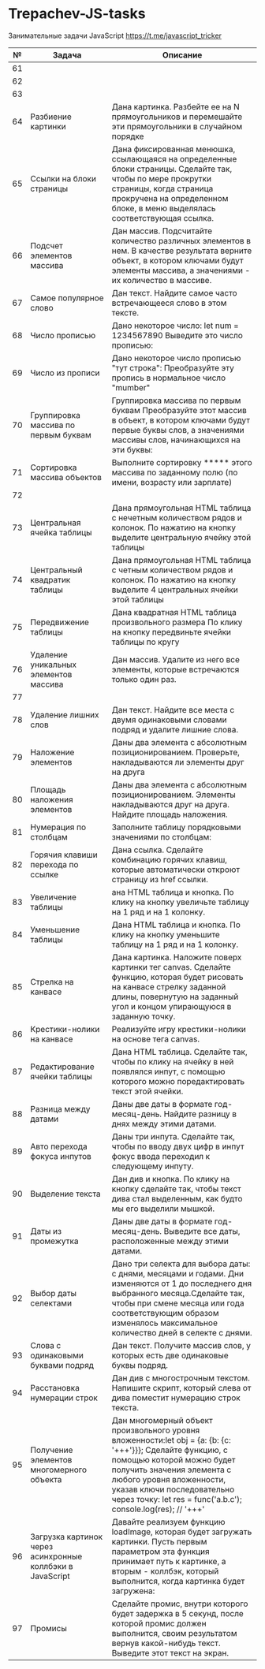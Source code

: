 # Trepachev-JS-tasks

Занимательные задачи JavaScript
https://t.me/javascript_tricker


| №  | Задача                                                    | Описание                                                                                                                                                                                                                                                                                       |
|----|-----------------------------------------------------------|------------------------------------------------------------------------------------------------------------------------------------------------------------------------------------------------------------------------------------------------------------------------------------------------|
| 61 |                                                           |
| 62 |                                                           |
| 63 |                                                           |
| 64 | Разбиение картинки                                        | Дана картинка. Разбейте ее на N прямоугольников и перемешайте эти прямоугольники в случайном порядке                                                                                                                                                                                           
| 65 | Ссылки на блоки страницы                                  | Дана фиксированная менюшка, ссылающаяся на определенные блоки страницы. Сделайте так, чтобы по мере прокрутки страницы, когда страница прокручена на определенном блоке, в меню выделялась соответствующая ссылка.                                                                             
| 66 | Подсчет элементов массива                                 | Дан массив. Подсчитайте количество различных элементов в нем. В качестве результата верните объект, в котором ключами будут элементы массива, а значениями - их количество в массиве.                                                                                                          
| 67 | Самое популярное слово                                    | Дан текст. Найдите самое часто встречающееся слово в этом тексте.                                                                                                                                                                                                                              
| 68 | Число прописью                                            | Дано некоторое число: let num = 1234567890 Выведите это число прописью:                                                                                                                                                                                                                        
| 69 | Число из прописи                                          | Дано некоторое число прописью "тут строка": Преобразуйте эту пропись в нормальное число "mumber"                                                                                                                                                                                               
| 70 | Группировка массива по первым буквам                      | Группировка массива по первым буквам Преобразуйте этот массив в объект, в котором ключами будут первые буквы слов, а значениями массивы слов, начинающихся на эти буквы:                                                                                                                       
| 71 | Сортировка массива объектов                               | Выполните сортировку ***** этого массива по заданному полю (по имени, возрасту или зарплате)                                                                                                                                                                                                   
| 72 |                                                           |
| 73 | Центральная ячейка таблицы                                | Дана прямоугольная HTML таблица с нечетным количеством рядов и колонок. По нажатию на кнопку выделите центральную ячейку этой таблицы                                                                                                                                                          
| 74 | Центральный квадратик таблицы                             | Дана прямоугольная HTML таблица с четным количеством рядов и колонок. По нажатию на кнопку выделите 4 центральных ячейки этой таблицы                                                                                                                                                          
| 75 | Передвижение таблицы                                      | Дана квадратная HTML таблица произвольного размера По клику на кнопку передвиньте ячейки таблицы по кругу                                                                                                                                                                                      
| 76 | Удаление уникальных элементов массива                     | Дан массив. Удалите из него все элементы, которые встречаются только один раз.                                                                                                                                                                                                                 
| 77 |                                                           |
| 78 | Удаление лишних слов                                      | Дан текст. Найдите все места с двумя одинаковыми словами подряд и удалите лишние слова.                                                                                                                                                                                                        
| 79 | Наложение элементов                                       | Даны два элемента с абсолютным позиционированием. Проверьте, накладываются ли элементы друг на друга                                                                                                                                                                                           
| 80 | Площадь наложения элементов                               | Даны два элемента с абсолютным позиционированием. Элементы накладываются друг на друга. Найдите площадь наложения.                                                                                                                                                                             
| 81 | Нумерация по столбцам                                     | Заполните таблицу порядковыми значениями по столбцам:                                                                                                                                                                                                                                          
| 82 | Горячия клавиши перехода по ссылке                        | Дана ссылка. Сделайте комбинацию горячих клавиш, которые автоматически откроют страницу из href ссылки.                                                                                                                                                                                        
| 83 | Увеличение таблицы                                        | ана HTML таблица и кнопка. По клику на кнопку увеличьте таблицу на 1 ряд и на 1 колонку.                                                                                                                                                                                                       
| 84 | Уменьшение таблицы                                        | Дана HTML таблица и кнопка. По клику на кнопку уменьшите таблицу на 1 ряд и на 1 колонку.                                                                                                                                                                                                      
| 85 | Стрелка на канвасе                                        | Дана картинка. Наложите поверх картинки тег canvas. Сделайте функцию, которая будет рисовать на канвасе стрелку заданной длины, повернутую на заданный угол и концом упирающуюся в заданную точку.                                                                                             |
| 86 | Крестики-нолики на канвасе                                | Реализуйте игру крестики-нолики на основе тега canvas.                                                                                                                                                                                                                                         
| 87 | Редактирование ячейки таблицы                             | Дана HTML таблица. Сделайте так, чтобы по клику на ячейку в ней появлялся инпут, с помощью которого можно поредактировать текст этой ячейки.                                                                                                                                                   
| 88 | Разница между датами                                      | Даны две даты в формате год-месяц-день. Найдите разницу в днях между этими датами.                                                                                                                                                                                                             
| 89 | Авто перехода фокуса инпутов                              | Даны три инпута. Сделайте так, чтобы по вводу двух цифр в инпут фокус ввода переходил к следующему инпуту.                                                                                                                                                                                     |
| 90 | Выделение текста                                          | Дан див и кнопка. По клику на кнопку сделайте так, чтобы текст дива стал выделенным, как будто мы его выделили мышкой.                                                                                                                                                                         |
| 91 | Даты из промежутка                                        | Даны две даты в формате год-месяц-день. Выведите все даты, расположенные между этими датами.                                                                                                                                                                                                   
|92  | Выбор даты селектами                                      | Дано три селекта для выбора даты: с днями, месяцами и годами. Дни изменяются от 1 до последнего дня выбранного месяца.Сделайте так, чтобы при смене месяца или года соответствующим образом изменялось максимальное количество дней в селекте с днями.                                         
|93  | Слова с одинаковыми буквами подряд                        | Дан текст. Получите массив слов, у которых есть две одинаковые буквы подряд.                                                                                                                                                                                                                   
|94| Расстановка нумерации строк                               | Дан див с многострочным текстом. Напишите скрипт, который слева от дива поместит нумерацию строк текста.                                                                                                                                                                                       
|95| Получение элементов многомерного объекта                  | Дан многомерный объект произвольного уровня вложенности:let obj = {a: {b: {c: '+++'}}};  Сделайте функцию, с помощью которой можно будет получить значения элемента с любого уровня вложенности, указав ключи последовательно через точку: let res = func('a.b.c'); console.log(res); // '+++' 
|96| Загрузка картинок через асинхронные коллбэки в JavaScript | Давайте реализуем функцию loadImage, которая будет загружать картинки. Пусть первым параметром эта функция принимает путь к картинке, а вторым - коллбэк, который выполнится, когда картинка будет загружена:                                                                                  |
|97| Промисы                                                   |      Сделайте промис, внутри которого будет задержка в 5 секунд, после которой промис должен выполнится, своим результатом вернув какой-нибудь текст. Выведите этот текст на экран.                                                                                                                                                                                                                                                                                           |